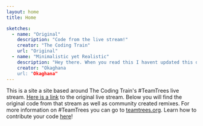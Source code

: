 ```yaml
---
layout: home
title: Home

sketches:
  - name: "Original"
    description: "Code from the live stream!"
    creator: "The Coding Train"
    url: "Original"
  - name: "Minimalistic yet Realistic"
    description: "Hey there. When you read this I havent updated this description yet :)"
    creator: "Okaghana
    url: "Okaghana"
---
```


This is a site a site based around The Coding Train's \#TeamTrees live stream. <a href="https://www.youtube.com/watch?v=HhceJ5xxl-4">Here is a link</a> to the original live stream. Below you will find the original code from that stream as well as community created remixes. For more information on \#TeamTrees you can go to <a href="https://teamtrees.org/">teamtrees.org</a>. Learn how to contribute your code <a href="https://github.com/CodingTrain/TeamTrees">here</a>!
